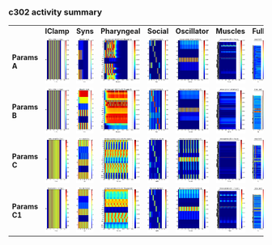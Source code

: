 ### c302 activity summary 
<table>
<tr><td>&nbsp;</td><td align="center"><b>IClamp</b></td><td align="center"><b>Syns</b></td><td align="center"><b>Pharyngeal</b></td><td align="center"><b>Social</b></td><td align="center"><b>Oscillator</b></td><td align="center"><b>Muscles</b></td><td align="center"><b>Full</b></td></tr>
<tr><td><b>Params A</b></td><td><a href="summary_A_IClamp.md"/><img alt="?" src="neurons_A_IClamp.png" height="90"/></a></td><td><a href="summary_A_Syns.md"/><img alt="?" src="neurons_A_Syns.png" height="90"/></a></td><td><a href="summary_A_Pharyngeal.md"/><img alt="?" src="neurons_A_Pharyngeal.png" height="90"/></a></td><td><a href="summary_A_Social.md"/><img alt="?" src="neurons_A_Social.png" height="90"/></a></td><td><a href="summary_A_Oscillator.md"/><img alt="?" src="neurons_A_Oscillator.png" height="90"/></a></td><td><a href="summary_A_Muscles.md"/><img alt="?" src="neurons_A_Muscles.png" height="90"/></a></td><td><a href="summary_A_Full.md"/><img alt="?" src="neurons_A_Full.png" height="90"/></a></td></tr>
<tr><td><b>Params B</b></td><td><a href="summary_B_IClamp.md"/><img alt="?" src="neurons_B_IClamp.png" height="90"/></a></td><td><a href="summary_B_Syns.md"/><img alt="?" src="neurons_B_Syns.png" height="90"/></a></td><td><a href="summary_B_Pharyngeal.md"/><img alt="?" src="neurons_B_Pharyngeal.png" height="90"/></a></td><td><a href="summary_B_Social.md"/><img alt="?" src="neurons_B_Social.png" height="90"/></a></td><td><a href="summary_B_Oscillator.md"/><img alt="?" src="neurons_B_Oscillator.png" height="90"/></a></td><td><a href="summary_B_Muscles.md"/><img alt="?" src="neurons_B_Muscles.png" height="90"/></a></td><td><a href="summary_B_Full.md"/><img alt="?" src="neurons_B_Full.png" height="90"/></a></td></tr>
<tr><td><b>Params C</b></td><td><a href="summary_C_IClamp.md"/><img alt="?" src="neurons_C_IClamp.png" height="90"/></a></td><td><a href="summary_C_Syns.md"/><img alt="?" src="neurons_C_Syns.png" height="90"/></a></td><td><a href="summary_C_Pharyngeal.md"/><img alt="?" src="neurons_C_Pharyngeal.png" height="90"/></a></td><td><a href="summary_C_Social.md"/><img alt="?" src="neurons_C_Social.png" height="90"/></a></td><td><a href="summary_C_Oscillator.md"/><img alt="?" src="neurons_C_Oscillator.png" height="90"/></a></td><td><a href="summary_C_Muscles.md"/><img alt="?" src="neurons_C_Muscles.png" height="90"/></a></td><td><a href="summary_C_Full.md"/><img alt="?" src="neurons_C_Full.png" height="90"/></a></td></tr>
<tr><td><b>Params C1</b></td><td><a href="summary_C1_IClamp.md"/><img alt="?" src="neurons_C1_IClamp.png" height="90"/></a></td><td><a href="summary_C1_Syns.md"/><img alt="?" src="neurons_C1_Syns.png" height="90"/></a></td><td><a href="summary_C1_Pharyngeal.md"/><img alt="?" src="neurons_C1_Pharyngeal.png" height="90"/></a></td><td><a href="summary_C1_Social.md"/><img alt="?" src="neurons_C1_Social.png" height="90"/></a></td><td><a href="summary_C1_Oscillator.md"/><img alt="?" src="neurons_C1_Oscillator.png" height="90"/></a></td><td><a href="summary_C1_Muscles.md"/><img alt="?" src="neurons_C1_Muscles.png" height="90"/></a></td><td><a href="summary_C1_Full.md"/><img alt="?" src="neurons_C1_Full.png" height="90"/></a></td></tr>
</table>
